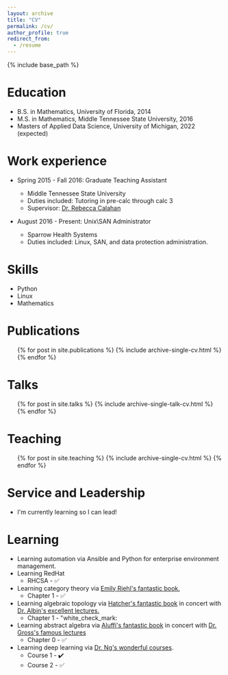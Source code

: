 ```yaml
---
layout: archive
title: "CV"
permalink: /cv/
author_profile: true
redirect_from:
  - /resume
---
```


{% include base_path %}

Education
======
* B.S. in Mathematics, University of Florida, 2014
* M.S. in Mathematics, Middle Tennessee State University, 2016
* Masters of Applied Data Science, University of Michigan, 2022 (expected)

Work experience
======
* Spring 2015 - Fall 2016: Graduate Teaching Assistant
  * Middle Tennessee State University
  * Duties included: Tutoring in pre-calc through calc 3
  * Supervisor: [Dr. Rebecca Calahan](https://www.mtsu.edu/faculty/rebecca-calahan)

* August 2016 - Present: Unix\SAN Administrator
  * Sparrow Health Systems
  * Duties included: Linux, SAN, and data protection administration. 
  
Skills
======
* Python
* Linux
* Mathematics

Publications
======
  <ul>{% for post in site.publications %}
    {% include archive-single-cv.html %}
  {% endfor %}</ul>
  
Talks
======
  <ul>{% for post in site.talks %}
    {% include archive-single-talk-cv.html %}
  {% endfor %}</ul>
  
Teaching
======
  <ul>{% for post in site.teaching %}
    {% include archive-single-cv.html %}
  {% endfor %}</ul>
  
Service and Leadership
======
* I'm currently learning so I can lead!

Learning
======
* Learning automation via Ansible and Python for enterprise environment management. 
* Learning RedHat
  * RHCSA - :white_check_mark:
* Learning category theory via [Emily Riehl's fantastic book.](https://www.amazon.com/Category-Theory-Context-Aurora-Originals/dp/048680903X/ref=sr_1_1?keywords=emily+riehl&qid=1579741117&sr=8-1)
  * Chapter 1 - :white_check_mark:
* Learning algebraic topology via [Hatcher's fantastic book](https://www.amazon.com/Algebraic-Topology-Allen-Hatcher/dp/0521795400/ref=sr_1_1?keywords=hatcher+algebraic&qid=1579741077&sr=8-1) in concert with [Dr. Albin's excellent lectures.](https://www.youtube.com/watch?v=XxFGokyYo6g&list=PLpRLWqLFLVTCL15U6N3o35g4uhMSBVA2b)
  * Chapter 1 - "white_check_mark:
* Learning abstract algebra via [Aluffi's fantastic book](https://www.amazon.com/Algebra-Chapter-Graduate-Studies-Mathematics/dp/0821847813/ref=sr_1_1?keywords=aluffi&qid=1579741309&sr=8-1) in concert with [Dr. Gross's famous lectures](https://www.youtube.com/watch?v=VdLhQs_y_E8&list=PLelIK3uylPMGzHBuR3hLMHrYfMqWWsmx5)
  * Chapter 0 - :white_check_mark:
* Learning deep learning via [Dr. Ng's wonderful courses](https://www.coursera.org/specializations/deep-learning).
  * Course 1 - :heavy_check_mark: 
  * Course 2 - :white_check_mark:
